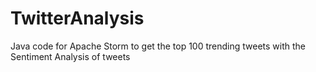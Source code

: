 # TwitterAnalysis
Java code for Apache Storm to get the top 100 trending tweets with the Sentiment Analysis of tweets
